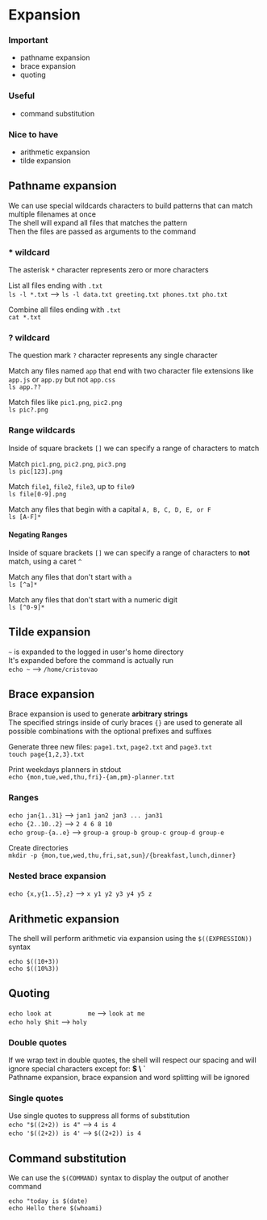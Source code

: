 # Expansion

### Important

-   pathname expansion
-   brace expansion
-   quoting

### Useful

-   command substitution

### Nice to have

-   arithmetic expansion
-   tilde expansion

## Pathname expansion

We can use special wildcards characters to build patterns that can match multiple filenames at once  
The shell will expand all files that matches the pattern  
Then the files are passed as arguments to the command

### \* wildcard

The asterisk `*` character represents zero or more characters

List all files ending with `.txt`  
`ls -l *.txt` --> `ls -l data.txt greeting.txt phones.txt pho.txt`

Combine all files ending with `.txt`  
`cat *.txt`

### ? wildcard

The question mark `?` character represents any single character

Match any files named `app` that end with two character file extensions like `app.js` or `app.py` but not `app.css`  
`ls app.??`

Match files like `pic1.png`, `pic2.png`  
`ls pic?.png`

### Range wildcards

Inside of square brackets `[]` we can specify a range of characters to match

Match `pic1.png`, `pic2.png`, `pic3.png`  
`ls pic[123].png`

Match `file1`, `file2`, `file3`, up to `file9`  
`ls file[0-9].png`

Match any files that begin with a capital `A, B, C, D, E, or F`  
`ls [A-F]*`

#### Negating Ranges

Inside of square brackets `[]` we can specify a range of characters to **not** match, using a caret `^`

Match any files that don't start with `a`  
`ls [^a]*`

Match any files that don't start with a numeric digit  
`ls [^0-9]*`

## Tilde expansion

`~` is expanded to the logged in user's home directory  
It's expanded before the command is actually run  
`echo ~` --> `/home/cristovao`

## Brace expansion

Brace expansion is used to generate **arbitrary strings**  
The specified strings inside of curly braces `{}` are used to generate all possible combinations with the optional prefixes and suffixes

Generate three new files: `page1.txt`, `page2.txt` and `page3.txt`  
`touch page{1,2,3}.txt`

Print weekdays planners in stdout  
`echo {mon,tue,wed,thu,fri}-{am,pm}-planner.txt`

### Ranges

`echo jan{1..31}` --> `jan1 jan2 jan3 ... jan31`  
`echo {2..10..2}` --> `2 4 6 8 10`  
`echo group-{a..e}` --> `group-a group-b group-c group-d group-e`

Create directories  
`mkdir -p {mon,tue,wed,thu,fri,sat,sun}/{breakfast,lunch,dinner}`

### Nested brace expansion

`echo {x,y{1..5},z}` --> `x y1 y2 y3 y4 y5 z`

## Arithmetic expansion

The shell will perform arithmetic via expansion using the `$((EXPRESSION))` syntax

`echo $((10+3))`  
`echo $((10%3))`

## Quoting

`echo look at          me` --> `look at me`  
`echo holy $hit` --> `holy`

### Double quotes

If we wrap text in double quotes, the shell will respect our spacing and will ignore special characters except for: **$ \ `**  
Pathname expansion, brace expansion and word splitting will be ignored

### Single quotes

Use single quotes to suppress all forms of substitution  
`echo "$((2+2)) is 4"` --> `4 is 4`  
`echo '$((2+2)) is 4'` --> `$((2+2)) is 4`

## Command substitution

We can use the `$(COMMAND)` syntax to display the output of another command

`echo "today is $(date)`  
`echo Hello there $(whoami)`

